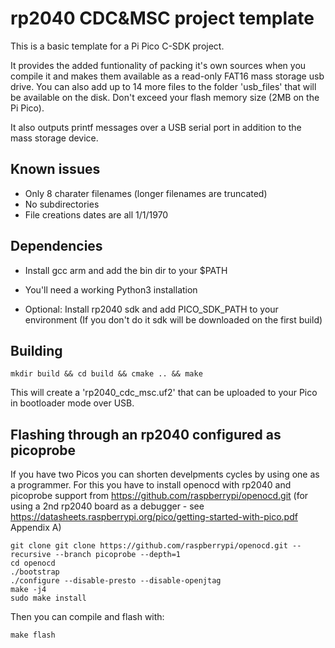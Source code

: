 # rp2040 CDC&MSC project template

This is a basic template for a Pi Pico C-SDK project. 

It provides the added funtionality of packing it's own sources when you compile it and makes them available as a read-only FAT16 mass storage usb drive.
You can also add up to 14 more files to the folder 'usb_files' that will be available on the disk. Don't exceed your flash memory size (2MB on the Pi Pico).

It also outputs printf messages over a USB serial port in addition to the mass storage device.

## Known issues

- Only 8 charater filenames (longer filenames are truncated)
- No subdirectories
- File creations dates are all 1/1/1970

## Dependencies

- Install gcc arm and add the bin dir to your $PATH

- You'll need a working Python3 installation

- Optional: Install rp2040 sdk and add PICO_SDK_PATH to your environment (If you don't do it sdk will be downloaded on the first build)

## Building

    mkdir build && cd build && cmake .. && make
    
This will create a 'rp2040_cdc_msc.uf2' that can be uploaded to your Pico in bootloader mode over USB. 

## Flashing through an rp2040 configured as picoprobe 

If you have two Picos you can shorten develpments cycles by using one as a programmer. For this you have to install openocd with rp2040 and picoprobe support from https://github.com/raspberrypi/openocd.git (for using a 2nd rp2040 board as a debugger - see https://datasheets.raspberrypi.org/pico/getting-started-with-pico.pdf Appendix A)

```
git clone git clone https://github.com/raspberrypi/openocd.git --recursive --branch picoprobe --depth=1
cd openocd
./bootstrap
./configure --disable-presto --disable-openjtag
make -j4
sudo make install
```

Then you can compile and flash with:

    make flash
